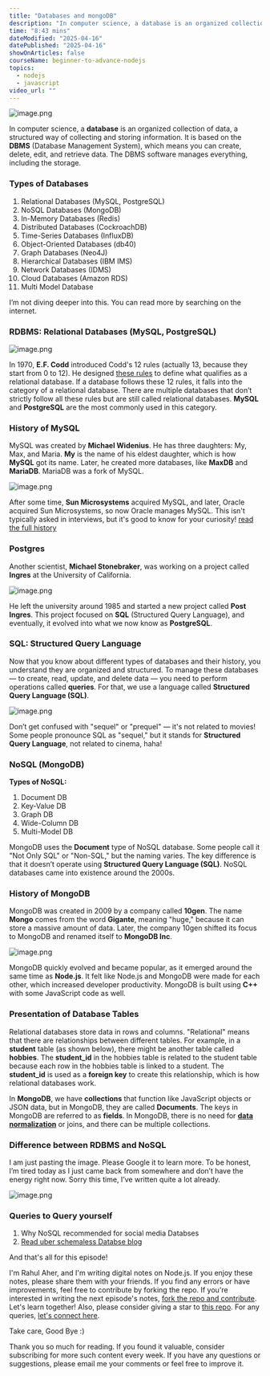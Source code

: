 ```yaml
---
title: "Databases and mongoDB"
description: "In computer science, a database is an organized collection of data, a structured way of collecting and storing information. It is based on the DBMS (Database Management System), which means you can create, delete, edit, and retrieve data. The DBMS software manages everything, including the storage."
time: "8:43 mins"
dateModified: "2025-04-16"
datePublished: "2025-04-16"
showOnArticles: false
courseName: beginner-to-advance-nodejs
topics:
  - nodejs
  - javascript
video_url: ""
---
```



![image.png](https://res.cloudinary.com/duojkrgue/image/upload/v1743856076/Portfolio/nodeJsCourse/12_uwfcwo.png)

In computer science, a **database** is an organized collection of data, a structured way of collecting and storing information. It is based on the **DBMS** (Database Management System), which means you can create, delete, edit, and retrieve data. The DBMS software manages everything, including the storage.

### Types of Databases

1. Relational Databases (MySQL, PostgreSQL)
2. NoSQL Databases (MongoDB)
3. In-Memory Databases (Redis)
4. Distributed Databases (CockroachDB)
5. Time-Series Databases (InfluxDB)
6. Object-Oriented Databases (db40)
7. Graph Databases (Neo4J)
8. Hierarchical Databases (IBM IMS)
9. Network Databases (IDMS)
10. Cloud Databases (Amazon RDS)
11. Multi Model Database

I’m not diving deeper into this. You can read more by searching on the internet.

### RDBMS: Relational Databases (MySQL, PostgreSQL)

![image.png](https://heyashu.in/images/blogs/2e12db.png)

In 1970, **E.F. Codd** introduced Codd's 12 rules (actually 13, because they start from 0 to 12). He designed [these rules](https://prepinsta.com/dbms/codds-rules/)  to define what qualifies as a relational database. If a database follows these 12 rules, it falls into the category of a relational database. There are multiple databases that don’t strictly follow all these rules but are still called relational databases. **MySQL** and **PostgreSQL** are the most commonly used in this category.

### History of MySQL

MySQL was created by **Michael Widenius**. He has three daughters: My, Max, and Maria. **My** is the name of his eldest daughter, which is how **MySQL** got its name. Later, he created more databases, like **MaxDB** and **MariaDB**. MariaDB was a fork of MySQL. 

![image.png](https://heyashu.in/images/blogs/3e12db.png)

After some time, **Sun Microsystems** acquired MySQL, and later, Oracle acquired Sun Microsystems, so now Oracle manages MySQL. This isn't typically asked in interviews, but it's good to know for your curiosity! [read the full history](https://java366.wordpress.com/2018/05/22/http-www-papitv-com-mysql-mariadb-founder-michael-monty-widenius-interview-by-olga-show-chervyakova-kc-leung/)

### Postgres

Another scientist, **Michael Stonebraker**, was working on a project called **Ingres** at the University of California. 

![image.png](https://heyashu.in/images/blogs/4e12db.png)

He left the university around 1985 and started a new project called **Post Ingres**. This project focused on **SQL** (Structured Query Language), and eventually, it evolved into what we now know as **PostgreSQL**.

### SQL: Structured Query Language

Now that you know about different types of databases and their history, you understand they are organized and structured. To manage these databases — to create, read, update, and delete data — you need to perform operations called **queries**. For that, we use a language called **Structured Query Language (SQL)**.

![image.png](https://heyashu.in/images/blogs/5e12db.png)

 Don’t get confused with "sequel" or "prequel" — it's not related to movies! Some people pronounce SQL as "sequel," but it stands for **Structured Query Language**, not related to cinema, haha!

### NoSQL (MongoDB)

**Types of NoSQL:**

1. Document DB
2. Key-Value DB
3. Graph DB
4. Wide-Column DB
5. Multi-Model DB

MongoDB uses the **Document** type of NoSQL database. Some people call it "Not Only SQL" or "Non-SQL," but the naming varies. The key difference is that it doesn’t operate using **Structured Query Language (SQL)**. NoSQL databases came into existence around the 2000s.

### History of MongoDB

MongoDB was created in 2009 by a company called **10gen**. The name **Mongo** comes from the word **Gigante**, meaning "huge," because it can store a massive amount of data. Later, the company 10gen shifted its focus to MongoDB and renamed itself to **MongoDB Inc**.

![image.png](https://heyashu.in/images/blogs/6e12db.png)

 MongoDB quickly evolved and became popular, as it emerged around the same time as **Node.js**. It felt like Node.js and MongoDB were made for each other, which increased developer productivity. MongoDB is built using **C++** with some JavaScript code as well.

### Presentation of Database Tables

Relational databases store data in rows and columns. "Relational" means that there are relationships between different tables. For example, in a **student** table (as shown below), there might be another table called **hobbies**. The **student_id** in the hobbies table is related to the student table because each row in the hobbies table is linked to a student. The **student_id** is used as a **foreign key** to create this relationship, which is how relational databases work.

In **MongoDB**, we have **collections** that function like JavaScript objects or JSON data, but in MongoDB, they are called **Documents**. The keys in MongoDB are referred to as **fields**. In MongoDB, there is no need for **[data normalization](https://www.google.com/search?q=whatis+databse+normalization&sca_esv=0ee23696230f4fd0&sxsrf=ADLYWIJgBePNz9IXbOL4fpJ7-tgXmIkeHA%3A1726342963897&ei=M-flZt-9NsnR2roPn5nV6QM&ved=0ahUKEwifo_7YmMOIAxXJqFYBHZ9MNT0Q4dUDCA8&uact=5&oq=whatis+databse+normalization&gs_lp=Egxnd3Mtd2l6LXNlcnAiHHdoYXRpcyBkYXRhYnNlIG5vcm1hbGl6YXRpb24yBxAAGIAEGA0yBxAAGIAEGA0yBxAAGIAEGA0yBxAAGIAEGA0yBxAAGIAEGA0yBxAAGIAEGA0yBhAAGBYYHjIGEAAYFhgeMgYQABgWGB4yCBAAGBYYHhgPSJwqUABY3yhwAHgBkAEAmAHQA6ABjC2qAQowLjkuMTcuMC4xuAEDyAEA-AEBmAIboAKSLsICBBAjGCfCAgoQABiABBhDGIoFwgIQEAAYgAQYsQMYQxiDARiKBcICCxAAGIAEGLEDGIMBwgIIEAAYgAQYsQPCAgsQABiABBiRAhiKBcICDRAAGIAEGLEDGEMYigXCAg0QABiABBixAxjJAxgKwgIHEAAYgAQYCsICChAAGIAEGAIYywHCAgcQLhiABBgKwgIFEAAYgATCAgsQABiABBiSAxiKBcICDhAAGIAEGJECGLEDGIoFwgIKEAAYgAQYsQMYCsICChAAGIAEGLEDGA3CAgYQABgNGB6YAwDiAwUSATEgQJIHCjAuNy4xOS4wLjGgB_f2AQ&sclient=gws-wiz-serp)**  or joins, and there can be multiple collections.

### Difference between RDBMS and NoSQL

I am just pasting the image. Please Google it to learn more. To be honest, I’m tired today as I just came back from somewhere and don’t have the energy right now. Sorry this time, I’ve written quite a lot already.

![image.png](https://heyashu.in/images/blogs/7e12db.png)

### Queries to Query yourself

1. Why NoSQL recommended for social media Databses
2. [Read uber schemaless Databse blog](https://www.uber.com/en-IN/blog/schemaless-part-one-mysql-datastore/)


And that's all for this episode!

I'm Rahul Aher, and I'm writing digital notes on Node.js. If you enjoy these notes, please share them with your friends. If you find any errors or have improvements, feel free to contribute by forking the repo. If you're interested in writing the next episode's notes, [fork the repo and contribute](https://github.com/AherRahul/portfolio-v1). Let's learn together! Also, please consider giving a star to [this repo](https://github.com/AherRahul/portfolio-v1). For any queries, [let's connect here](https://rahulaher.netlify.app/contact/).

Take care, Good Bye :) [](https://rahulaher.netlify.app/contact/)



Thank you so much for reading. If you found it valuable, consider subscribing for more such content every week. If you have any questions or suggestions, please email me your comments or feel free to improve it.
